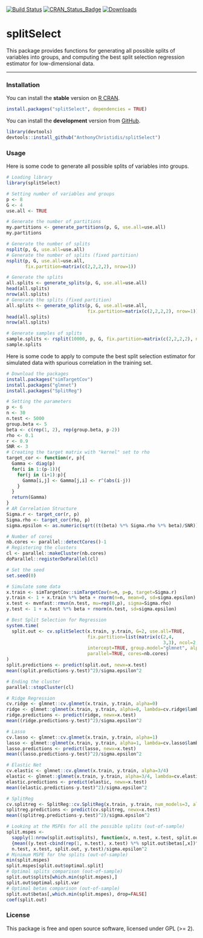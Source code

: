
[![Build Status](https://travis-ci.com/AnthonyChristidis/splitSelect.svg?branch=master)](https://travis-ci.com/AnthonyChristidis/splitSelect) [![CRAN\_Status\_Badge](http://www.r-pkg.org/badges/version/splitSelect)](https://cran.r-project.org/package=splitSelect) [![Downloads](http://cranlogs.r-pkg.org/badges/splitSelect)](https://cran.r-project.org/package=splitSelect)

splitSelect
============

This package provides functions for generating all possible splits of variables into groups, and computing the best split selection regression estimator for low-dimensional data.

------------------------------------------------------------------------

### Installation

You can install the **stable** version on [R CRAN](https://cran.r-project.org/package=splitSelect).

``` r
install.packages("splitSelect", dependencies = TRUE)
```

You can install the **development** version from [GitHub](https://github.com/AnthonyChristidis/splitSelect).

``` r
library(devtools)
devtools::install_github("AnthonyChristidis/splitSelect")
```

### Usage

Here is some code to generate all possible splits of variables into groups.

``` r
# Loading library
library(splitSelect)

# Setting number of variables and groups
p <- 8
G <- 4
use.all <- TRUE

# Generate the number of partitions
my.partitions <- generate_partitions(p, G, use.all=use.all)
my.partitions

# Generate the number of splits
nsplit(p, G, use.all=use.all)
# Generate the number of splits (fixed partition)
nsplit(p, G, use.all=use.all,
       fix.partition=matrix(c(2,2,2,2), nrow=1))

# Generate the splits
all.splits <- generate_splits(p, G, use.all=use.all)
head(all.splits)
nrow(all.splits)
# Generate the splits (fixed partition)
all.splits <- generate_splits(p, G, use.all=use.all,
                              fix.partition=matrix(c(2,2,2,2), nrow=1))
head(all.splits)
nrow(all.splits)

# Generate samples of splits
sample.splits <- rsplit(10000, p, G, fix.partition=matrix(c(2,2,2,2), nrow=1))
sample.splits
```

Here is some code to apply to compute the best split selection estimator for simulated data with spurious correlation in the training set.

``` r
# Download the packages
install.packages("simTargetCov")
install.packages("glmnet")
install.packages("SplitReg")

# Setting the parameters
p <- 6
n <- 30
n.test <- 5000
group.beta <- 5
beta <- c(rep(1, 2), rep(group.beta, p-2))
rho <- 0.1
r <- 0.9
SNR <- 3
# Creating the target matrix with "kernel" set to rho
target_cor <- function(r, p){
  Gamma <- diag(p)
  for(i in 1:(p-1)){
    for(j in (i+1):p){
      Gamma[i,j] <- Gamma[j,i] <- r^(abs(i-j))
    }
  }
  return(Gamma)
}
# AR Correlation Structure
Sigma.r <- target_cor(r, p)
Sigma.rho <- target_cor(rho, p)
sigma.epsilon <- as.numeric(sqrt((t(beta) %*% Sigma.rho %*% beta)/SNR))

# Number of cores
nb.cores <- parallel::detectCores()-1
# Registering the clusters
cl <- parallel::makeCluster(nb.cores)
doParallel::registerDoParallel(cl)

# Set the seed
set.seed(0)

# Simulate some data
x.train <- simTargetCov::simTargetCov(n=n, p=p, target=Sigma.r)
y.train <- 1 + x.train %*% beta + rnorm(n=n, mean=0, sd=sigma.epsilon)
x.test <- mvnfast::rmvn(n.test, mu=rep(0,p), sigma=Sigma.rho)
y.test <- 1 + x.test %*% beta + rnorm(n.test, sd=sigma.epsilon)

# Best Split Selection for Regression
system.time(
  split.out <- cv.splitSelect(x.train, y.train, G=2, use.all=TRUE,
                              fix.partition=list(matrix(c(2,4,
                                                          3,3), ncol=2, byrow=TRUE)), fix.split=NULL,
                              intercept=TRUE, group.model="glmnet", alpha=0, nfolds=10,
                              parallel=TRUE, cores=nb.cores)
)
split.predictions <- predict(split.out, newx=x.test)
mean((split.predictions-y.test)^2)/sigma.epsilon^2

# Ending the cluster
parallel::stopCluster(cl)

# Ridge Regression
cv.ridge <- glmnet::cv.glmnet(x.train, y.train, alpha=0)
ridge <- glmnet::glmnet(x.train, y.train, alpha=0, lambda=cv.ridge$lambda.min) 
ridge.predictions <- predict(ridge, newx=x.test)
mean((ridge.predictions-y.test)^2)/sigma.epsilon^2

# Lasso
cv.lasso <- glmnet::cv.glmnet(x.train, y.train, alpha=1)
lasso <- glmnet::glmnet(x.train, y.train, alpha=1, lambda=cv.lasso$lambda.min)
lasso.predictions <- predict(lasso, newx=x.test)
mean((lasso.predictions-y.test)^2)/sigma.epsilon^2

# Elastic Net
cv.elastic <- glmnet::cv.glmnet(x.train, y.train, alpha=3/4)
elastic <- glmnet::glmnet(x.train, y.train, alpha=3/4, lambda=cv.elastic$lambda.min)
elastic.predictions <- predict(elastic, newx=x.test)
mean((elastic.predictions-y.test)^2)/sigma.epsilon^2

# SplitReg
cv.splitreg <- SplitReg::cv.SplitReg(x.train, y.train, num_models=3, alpha=1e-2)
splitreg.predictions <- predict(cv.splitreg, newx=x.test)
mean((splitreg.predictions-y.test)^2)/sigma.epsilon^2

# Looking at the MSPEs for all the possible splits (out-of-sample)
split.mspes <-
  sapply(1:nrow(split.out$splits), function(x, n.test, x.test, split.out, y.test) 
  {mean((y.test-cbind(rep(1, n.test), x.test) %*% split.out$betas[,x])^2)}, 
  n.test, x.test, split.out, y.test)/sigma.epsilon^2
# Minimum MSPE for the splits (out-of-sample)
min(split.mspes)
split.mspes[split.out$optimal.split]
# Optimal splits comparison (out-of-sample)
split.out$splits[which.min(split.mspes),]
split.out$optimal.split.var
# Optimal betas comparison (out-of-sample)
split.out$betas[,which.min(split.mspes), drop=FALSE]
coef(split.out)
```

### License

This package is free and open source software, licensed under GPL (&gt;= 2).
